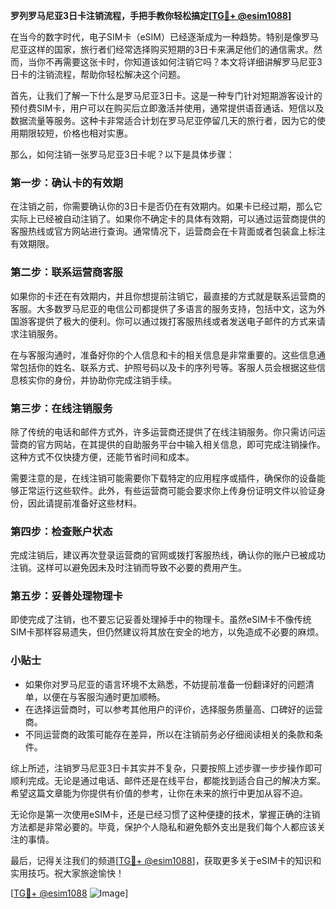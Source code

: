 **罗列罗马尼亚3日卡注销流程，手把手教你轻松搞定[[TG💪+ @esim1088](https://t.me/s/esim1088)]**

在当今的数字时代，电子SIM卡（eSIM）已经逐渐成为一种趋势。特别是像罗马尼亚这样的国家，旅行者们经常选择购买短期的3日卡来满足他们的通信需求。然而，当你不再需要这张卡时，你知道该如何注销它吗？本文将详细讲解罗马尼亚3日卡的注销流程，帮助你轻松解决这个问题。

首先，让我们了解一下什么是罗马尼亚3日卡。这是一种专门针对短期游客设计的预付费SIM卡，用户可以在购买后立即激活并使用，通常提供语音通话、短信以及数据流量等服务。这种卡非常适合计划在罗马尼亚停留几天的旅行者，因为它的使用期限较短，价格也相对实惠。

那么，如何注销一张罗马尼亚3日卡呢？以下是具体步骤：

### 第一步：确认卡的有效期

在注销之前，你需要确认你的3日卡是否仍在有效期内。如果卡已经过期，那么它实际上已经被自动注销了。如果你不确定卡的具体有效期，可以通过运营商提供的客服热线或官方网站进行查询。通常情况下，运营商会在卡背面或者包装盒上标注有效期限。

### 第二步：联系运营商客服

如果你的卡还在有效期内，并且你想提前注销它，最直接的方式就是联系运营商的客服。大多数罗马尼亚的电信公司都提供了多语言的服务支持，包括中文，这为外国游客提供了极大的便利。你可以通过拨打客服热线或者发送电子邮件的方式来请求注销服务。

在与客服沟通时，准备好你的个人信息和卡的相关信息是非常重要的。这些信息通常包括你的姓名、联系方式、护照号码以及卡的序列号等。客服人员会根据这些信息核实你的身份，并协助你完成注销手续。

### 第三步：在线注销服务

除了传统的电话和邮件方式外，许多运营商还提供了在线注销服务。你只需访问运营商的官方网站，在其提供的自助服务平台中输入相关信息，即可完成注销操作。这种方式不仅快捷方便，还能节省时间和成本。

需要注意的是，在线注销可能需要你下载特定的应用程序或插件，确保你的设备能够正常运行这些软件。此外，有些运营商可能会要求你上传身份证明文件以验证身份，因此请提前准备好这些材料。

### 第四步：检查账户状态

完成注销后，建议再次登录运营商的官网或拨打客服热线，确认你的账户已被成功注销。这样可以避免因未及时注销而导致不必要的费用产生。

### 第五步：妥善处理物理卡

即使完成了注销，也不要忘记妥善处理掉手中的物理卡。虽然eSIM卡不像传统SIM卡那样容易遗失，但仍然建议将其放在安全的地方，以免造成不必要的麻烦。

### 小贴士

- 如果你对罗马尼亚的语言环境不太熟悉，不妨提前准备一份翻译好的问题清单，以便在与客服沟通时更加顺畅。
- 在选择运营商时，可以参考其他用户的评价，选择服务质量高、口碑好的运营商。
- 不同运营商的政策可能存在差异，所以在注销前务必仔细阅读相关的条款和条件。

综上所述，注销罗马尼亚3日卡其实并不复杂，只要按照上述步骤一步步操作即可顺利完成。无论是通过电话、邮件还是在线平台，都能找到适合自己的解决方案。希望这篇文章能为你提供有价值的参考，让你在未来的旅行中更加从容不迫。

无论你是第一次使用eSIM卡，还是已经习惯了这种便捷的技术，掌握正确的注销方法都是非常必要的。毕竟，保护个人隐私和避免额外支出是我们每个人都应该关注的事情。

最后，记得关注我们的频道[[TG💪+ @esim1088](https://t.me/s/esim1088)]，获取更多关于eSIM卡的知识和实用技巧。祝大家旅途愉快！

[[TG💪+ @esim1088](https://t.me/s/esim1088) ![Image](https://i.postimg.cc/4NQfJmqS/Snipaste-2025-05-13-00-14-12.png)]